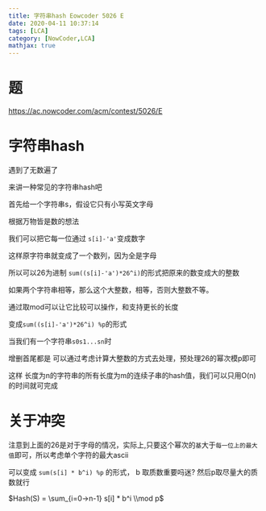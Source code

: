 ```yaml
---
title: 字符串hash Eowcoder 5026 E
date: 2020-04-11 10:37:14
tags: [LCA]
category: [NowCoder,LCA]
mathjax: true
---
```


# 题

https://ac.nowcoder.com/acm/contest/5026/E

# 字符串hash

遇到了无数遍了

来讲一种常见的字符串hash吧

首先给一个字符串s，假设它只有小写英文字母

根据万物皆是数的想法

我们可以把它每一位通过 `s[i]-'a'`变成数字

这样原字符串就变成了一个数列，因为全是字母

所以可以26为进制 `sum((s[i]-'a')*26^i)`的形式把原来的数变成大的整数

如果两个字符串相等，那么这个大整数，相等，否则大整数不等。

通过取mod可以让它比较可以操作，和支持更长的长度

变成`sum((s[i]-'a')*26^i) %p`的形式

当我们有一个字符串`s0s1...sn`时

增删首尾都是 可以通过考虑计算大整数的方式去处理，预处理26的幂次模p即可

这样 长度为n的字符串的所有长度为m的连续子串的hash值，我们可以只用O(n)的时间就可完成

# 关于冲突

注意到上面的26是对于字母的情况，实际上,只要这个幂次的`基`大于`每一位上的最大值`即可，所以考虑单个字符的最大ascii

可以变成 `sum(s[i] * b^i) %p` 的形式， b 取质数重要吗迷? 然后p取尽量大的质数就行

$Hash(S) = \sum_{i=0->n-1} s[i] * b^i \\mod p$

